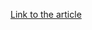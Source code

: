 [Link to the article](https://zdnet.com/article/a-hacker-has-dumped-nearly-one-billion-user-records-over-the-past-two-months/)
